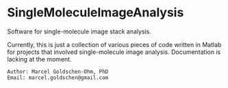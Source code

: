 # SingleMoleculeImageAnalysis

Software for single-molecule image stack analysis.

Currently, this is just a collection of various pieces of code written in Matlab for projects that involved single-molecule image analysis. Documentation is lacking at the moment.

    Author: Marcel Goldschen-Ohm, PhD
    Email: marcel.goldschen@gmail.com
